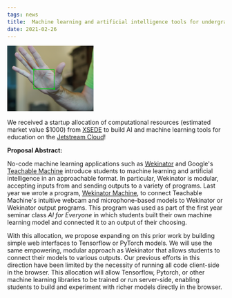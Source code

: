 ```yaml
---
tags: news
title:  Machine learning and artificial intelligence tools for undergraduate education
date: 2021-02-26
---
```



<img src="/img/handbox-example.png" alt="" class="img-left" width="200px">

We received a startup allocation of computational resources (estimated market value $1000) from [XSEDE](https://xsede.org) to build AI and machine learning tools for education on the  [Jetstream Cloud](https://jetstream-cloud.org/about/index.php)!


**Proposal Abstract:**

No-code machine learning applications such as [Wekinator](http://www.wekinator.org) and Google's [Teachable Machine](https://teachablemachine.withgoogle.com) introduce students to machine learning and artificial intelligence in an approachable format. In particular, Wekinator is modular, accepting inputs from and sending outputs to a variety of programs. Last year we wrote a program, [Wekinator Machine](https://github.com/ryanpdwyer/wekinator-machine), to connect Teachable Machine's intuitive webcam and microphone-based models to Wekinator or Wekinator output programs. This program was used as part of the first year seminar class *AI for Everyone* in which students built their own machine learning model and connected it to an output of their choosing.

With this allocation, we propose expanding on this prior work by building simple web interfaces to Tensorflow or PyTorch models. We will use the same empowering, modular approach as Wekinator that allows students to connect their models to various outputs. Our previous efforts in this direction have been limited by the necessity of running all code client-side in the browser. This allocation will allow Tensorflow, Pytorch, or other machine learning libraries to be trained or run server-side, enabling students to build and experiment with richer models directly in the browser.
